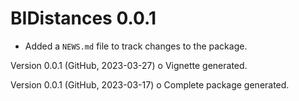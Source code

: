 # BIDistances 0.0.1

* Added a `NEWS.md` file to track changes to the package.

Version 0.0.1 (GitHub, 2023-03-27)
    o Vignette generated.

Version 0.0.1 (GitHub, 2023-03-17)
    o Complete package generated.
